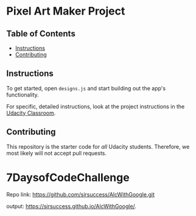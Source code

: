 # Pixel Art Maker Project

## Table of Contents

* [Instructions](#instructions)
* [Contributing](#contributing)

## Instructions

To get started, open `designs.js` and start building out the app's functionality.

For specific, detailed instructions, look at the project instructions in the [Udacity Classroom](https://classroom.udacity.com/me).

## Contributing

This repository is the starter code for _all_ Udacity students. Therefore, we most likely will not accept pull requests.
# 7DaysofCodeChallenge


Repo link: https://github.com/sirsuccess/AlcWithGoogle.git

output: https://sirsuccess.github.io/AlcWithGoogle/.
